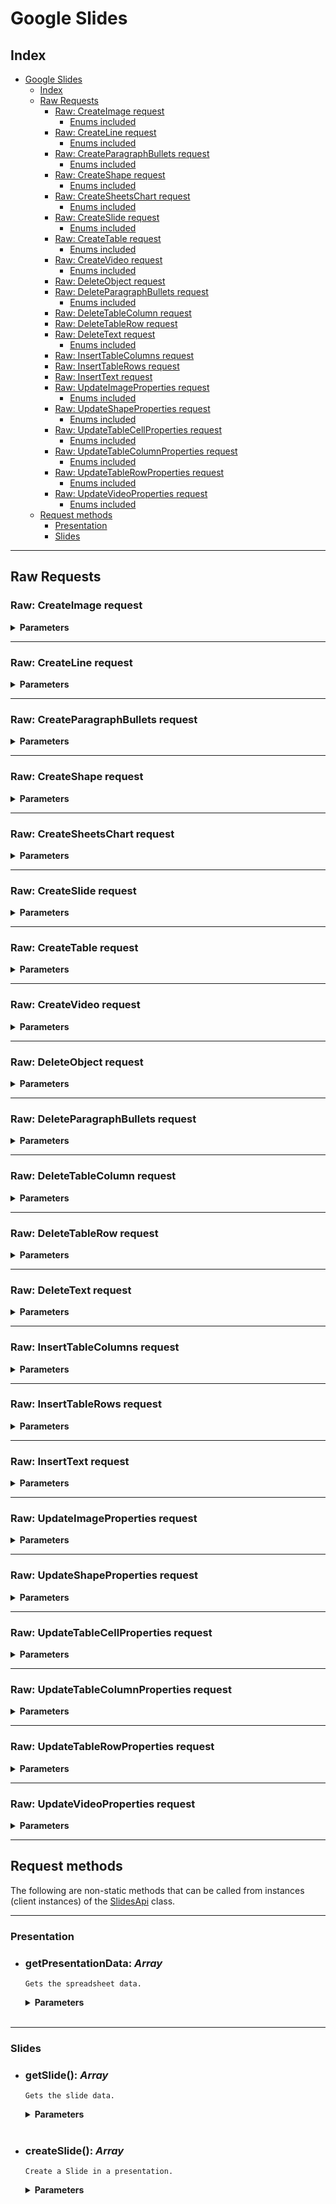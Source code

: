 # Google Slides

## Index

- [Google Slides](#google-slides)
  - [Index](#index)
  - [Raw Requests](#raw-requests)
    - [Raw: CreateImage request](#raw-createimage-request)
      - [Enums included](#enums-included)
    - [Raw: CreateLine request](#raw-createline-request)
      - [Enums included](#enums-included-1)
    - [Raw: CreateParagraphBullets request](#raw-createparagraphbullets-request)
      - [Enums included](#enums-included-2)
    - [Raw: CreateShape request](#raw-createshape-request)
      - [Enums included](#enums-included-3)
    - [Raw: CreateSheetsChart request](#raw-createsheetschart-request)
      - [Enums included](#enums-included-4)
    - [Raw: CreateSlide request](#raw-createslide-request)
      - [Enums included](#enums-included-5)
    - [Raw: CreateTable request](#raw-createtable-request)
      - [Enums included](#enums-included-6)
    - [Raw: CreateVideo request](#raw-createvideo-request)
      - [Enums included](#enums-included-7)
    - [Raw: DeleteObject request](#raw-deleteobject-request)
    - [Raw: DeleteParagraphBullets request](#raw-deleteparagraphbullets-request)
      - [Enums included](#enums-included-8)
    - [Raw: DeleteTableColumn request](#raw-deletetablecolumn-request)
    - [Raw: DeleteTableRow request](#raw-deletetablerow-request)
    - [Raw: DeleteText request](#raw-deletetext-request)
      - [Enums included](#enums-included-9)
    - [Raw: InsertTableColumns request](#raw-inserttablecolumns-request)
    - [Raw: InsertTableRows request](#raw-inserttablerows-request)
    - [Raw: InsertText request](#raw-inserttext-request)
    - [Raw: UpdateImageProperties request](#raw-updateimageproperties-request)
      - [Enums included](#enums-included-10)
    - [Raw: UpdateShapeProperties request](#raw-updateshapeproperties-request)
      - [Enums included](#enums-included-11)
    - [Raw: UpdateTableCellProperties request](#raw-updatetablecellproperties-request)
      - [Enums included](#enums-included-12)
    - [Raw: UpdateTableColumnProperties request](#raw-updatetablecolumnproperties-request)
      - [Enums included](#enums-included-13)
    - [Raw: UpdateTableRowProperties request](#raw-updatetablerowproperties-request)
      - [Enums included](#enums-included-14)
    - [Raw: UpdateVideoProperties request](#raw-updatevideoproperties-request)
      - [Enums included](#enums-included-15)
  - [Request methods](#request-methods)
    - [Presentation](#presentation)
    - [Slides](#slides)

___

## Raw Requests

### Raw: CreateImage request

<details>
<summary><strong>Parameters</strong></summary>

Minimal Object

```json
{
    "elementProperties": {
        "objectId": "page_object_id", /* Page object ID */
    },
    "url": "https://url.to.the.image.jpg"
}
```

Full Object

```json
{
    "elementProperties": {
        "objectId": "page_object_id", /* Page object ID */
        "size": [Optional] {
            "width": {
                "magnitude": 0.123456,
                "unit": [Optional] "EMU"
            },
            "height": {
                "magnitude": 0.123456,
                "unit": [Optional] "EMU"
            }
        },
        "transform": [Optional] {
            "scaleX": 0.123456,
            "scaleY": 0.123456,
            "shearX": [Optional] 0.123456,
            "shearY": [Optional] 0.123456,
            "translateX": [Optional] 0.123456,
            "translateY": [Optional] 0.123456,
            "unit": [Optional] "EMU"
        }
    },
    "url": "https://url.to.the.image.jpg",
    "objectId": [Optional] "custom_object_id" /* Custom ID for the object to be created */
}
```

#### Enums included

- [Unit](/src/Services/Slides/Enums/Unit.php)

</details>

___

### Raw: CreateLine request

<details>
<summary><strong>Parameters</strong></summary>

Minimal Object

```json
{
    "elementProperties": {
        "objectId": "page_object_id", /* Page object ID */
    }
}
```

Full Object

```json
{
    "elementProperties": {
        "objectId": "page_object_id", /* Page object ID */
        "size": [Optional] {
            "width": {
                "magnitude": 0.123456,
                "unit": [Optional] "EMU"
            },
            "height": {
                "magnitude": 0.123456,
                "unit": [Optional] "EMU"
            }
        },
        "transform": [Optional] {
            "scaleX": 0.123456,
            "scaleY": 0.123456,
            "shearX": [Optional] 0.123456,
            "shearY": [Optional] 0.123456,
            "translateX": [Optional] 0.123456,
            "translateY": [Optional] 0.123456,
            "unit": [Optional] "EMU"
        }
    },
    "category": [Optional] "STRAIGHT",
    "objectId": [Optional] "custom_object_id" /* Custom ID for the object to be created */
}
```

#### Enums included

- [Unit](/src/Services/Slides/Enums/Unit.php)
- [LineCategory](/src/Services/Slides/Enums/LineCategory.php)

</details>

___

### Raw: CreateParagraphBullets request

<details>
<summary><strong>Parameters</strong></summary>

Minimal Object

```json
{
    "objectId": "object_id" /* Table cell or shape ID to insert the object into */
}
```

Full Object

```json
{
    "objectId": "object_id", /* Table cell or shape ID to insert the object into */
    "textRange": [Optional] {
        "startIndex": [Optional] 1,
        "endIndex": [Optional] 1,
        "type": [Optional] "ALL"
    },
    "cellLocation": [Optional] {
        "rowIndex": 1,
        "columnIndex": 1
    },
    "bulletPreset": [Optional] "BULLET_DISC_CIRCLE_SQUARE"
}
```

#### Enums included

- [RangeType](/src/Services/Slides/Enums/RangeType.php)
- [BulletGlyphPreset](/src/Services/Slides/Enums/BulletGlyphPreset.php)

</details>

___

### Raw: CreateShape request

<details>
<summary><strong>Parameters</strong></summary>

Minimal Object

```json
{
    "elementProperties": {
        "objectId": "page_object_id", /* Page object ID */
    }
}
```

Full Object

```json
{
    "elementProperties": {
        "objectId": "page_object_id", /* Page object ID */
        "size": [Optional] {
            "width": {
                "magnitude": 0.123456,
                "unit": [Optional] "EMU"
            },
            "height": {
                "magnitude": 0.123456,
                "unit": [Optional] "EMU"
            }
        },
        "transform": [Optional] {
            "scaleX": 0.123456,
            "scaleY": 0.123456,
            "shearX": [Optional] 0.123456,
            "shearY": [Optional] 0.123456,
            "translateX": [Optional] 0.123456,
            "translateY": [Optional] 0.123456,
            "unit": [Optional] "EMU"
        }
    },
    "shapeType": [Optional] "RECTANGLE",
    "objectId": [Optional] "custom_object_id" /* Custom ID for the object to be created */
}
```

#### Enums included

- [Unit](/src/Services/Slides/Enums/Unit.php)
- [ShapeType](/src/Services/Slides/Enums/ShapeType.php)

</details>

___

### Raw: CreateSheetsChart request

<details>
<summary><strong>Parameters</strong></summary>

Minimal Object

```json
{
    "elementProperties": {
        "objectId": "page_object_id", /* Page object ID */
    },
    "spreadsheetId": "spreadsheet_id",
    "chartId": "chart_id"
}
```

Full Object

```json
{
    "elementProperties": {
        "objectId": "page_object_id", /* Page object ID */
        "size": [Optional] {
            "width": {
                "magnitude": 0.123456,
                "unit": [Optional] "EMU"
            },
            "height": {
                "magnitude": 0.123456,
                "unit": [Optional] "EMU"
            }
        },
        "transform": [Optional] {
            "scaleX": 0.123456,
            "scaleY": 0.123456,
            "shearX": [Optional] 0.123456,
            "shearY": [Optional] 0.123456,
            "translateX": [Optional] 0.123456,
            "translateY": [Optional] 0.123456,
            "unit": [Optional] "EMU"
        }
    },
    "spreadsheetId": "spreadsheet_id",
    "chartId": "chart_id",
    "linkingMode": [Optional] "LINKED",
    "objectId": [Optional] "custom_object_id" /* Custom ID for the object to be created */
}
```

#### Enums included

- [Unit](/src/Services/Slides/Enums/Unit.php)
- [LinkingMode](/src/Services/Slides/Enums/LinkingMode.php)

</details>

___

### Raw: CreateSlide request

<details>
<summary><strong>Parameters</strong></summary>

Minimal Object

```markdown
**Note**: No object is required for creating a new slide
```

Full Object

```json
{
    "index": [Optional] 1,
    "slideLayoutReference": [Optional] {
        "layoutId": [Optional] "layout_id", /* ID of the layout to be taken as reference */
        "predefinedLayout": [Optional] "BLANK"
    },
    "placeholderIdMappings": [Optional] {
        "layoutPlaceholder": {
            "index": 1,
            "parentObjectId": [Optional] "parent_object_id", /* ID of the parent object */
            "type": [Optional] "BODY"
        },
        "layoutPlaceholderObjectId": [Optional] "layout_placeholder_id", /* The object ID of the placeholder on a layout that will be applied to a slide. */
        "objectId": [Optional] "custom_object_id" /* Custom ID for the object to be created */
    },
    "objectId": [Optional] "custom_slide_id" /* Custom ID for the slide to be created */
}
```

#### Enums included

- [PredefinedLayout](/src/Services/Slides/Enums/PredefinedLayout.php)
- [PlaceholderType](/src/Services/Slides/Enums/PlaceholderType.php)

</details>

___

### Raw: CreateTable request

<details>
<summary><strong>Parameters</strong></summary>

Minimal Object

```json
{
    "elementProperties": {
        "objectId": "page_object_id",
    },
    "rows": 1,
    "columns": 1
}
```

Full Object

```json
{
    "elementProperties": {
        "objectId": "page_object_id",
        "size": [Optional] {
            "width": {
                "magnitude": 0.123456,
                "unit": [Optional] "EMU"
            },
            "height": {
                "magnitude": 0.123456,
                "unit": [Optional] "EMU"
            }
        },
        "transform": [Optional] {
            "scaleX": 0.123456,
            "scaleY": 0.123456,
            "shearX": [Optional] 0.123456,
            "shearY": [Optional] 0.123456,
            "translateX": [Optional] 0.123456,
            "translateY": [Optional] 0.123456,
            "unit": [Optional] "EMU"
        }
    },
    "rows": 1,
    "columns": 1,
    "objectId": [Optional] "custom_object_id" /* Custom ID for the object to be created */
}
```

#### Enums included

- [Unit](/src/Services/Slides/Enums/Unit.php)

</details>

___

### Raw: CreateVideo request

<details>
<summary><strong>Parameters</strong></summary>

Minimal Object

```json
{
    "elementProperties": {
        "objectId": "page_object_id", /* Page object ID */
    },
    "id": "video_id" /* ID of the video to be embedded */
}
```

Full Object

```json
{
    "elementProperties": {
        "objectId": "page_object_id", /* Page object ID */
        "size": [Optional] {
            "width": {
                "magnitude": 0.123456,
                "unit": [Optional] "EMU"
            },
            "height": {
                "magnitude": 0.123456,
                "unit": [Optional] "EMU"
            }
        },
        "transform": [Optional] {
            "scaleX": 0.123456,
            "scaleY": 0.123456,
            "shearX": [Optional] 0.123456,
            "shearY": [Optional] 0.123456,
            "translateX": [Optional] 0.123456,
            "translateY": [Optional] 0.123456,
            "unit": [Optional] "EMU"
        }
    },
    "id": "video_id", /* ID of the video to be embedded */
    "source": [Optional] "DRIVE",
    "objectId": [Optional] "custom_object_id" /* Custom ID for the object to be created */
}
```

#### Enums included

- [Unit](/src/Services/Slides/Enums/Unit.php)
- [Source](/src/Services/Slides/Enums/Source.php)

</details>

___

### Raw: DeleteObject request

<details>
<summary><strong>Parameters</strong></summary>

Object

```json
{
    "objectId": "object_id" /* ID of the object to be removed */
}
```

</details>

___

### Raw: DeleteParagraphBullets request

<details>
<summary><strong>Parameters</strong></summary>

Minimal Object

```json
{
    "objectId": "object_id" /* ID of the object to be removed */
}
```

Full Object

```json
{
    "objectId": "object_id", /* ID of the object to be removed */
    "textRange": [Optional] {
        "startIndex": [Optional] 1,
        "endIndex": [Optional] 1,
        "type": [Optional] "ALL"
    },
    "cellLocation": [Optional] {
        "rowIndex": 1,
        "columnIndex": 1
    },
}
```

#### Enums included

- [RangeType](/src/Services/Slides/Enums/RangeType.php)

</details>

___

### Raw: DeleteTableColumn request

<details>
<summary><strong>Parameters</strong></summary>

Minimal Object

```json
{
    "tableObjectId": "table_object_id" /* ID of the table where the column will be removed from */
}
```

Full Object

```json
{
    "tableObjectId": "table_object_id", /* ID of the table where the column will be removed from */
    "cellLocation": [Optional] { /* The reference table cell location from which a column will be deleted. */
        "rowIndex": 1,
        "columnIndex": 1
    },
}
```

</details>

___

### Raw: DeleteTableRow request

<details>
<summary><strong>Parameters</strong></summary>

Minimal Object

```json
{
    "tableObjectId": "table_object_id" /* ID of the table where the row will be removed from */
}
```

Full Object

```json
{
    "tableObjectId": "table_object_id", /* ID of the table where the row will be removed from */
    "cellLocation": [Optional] { /* The reference table cell location from which a row will be deleted. */
        "rowIndex": 1,
        "columnIndex": 1
    },
}
```

</details>

___

### Raw: DeleteText request

<details>
<summary><strong>Parameters</strong></summary>

Minimal Object

```json
{
    "objectId": "object_id" /* ID of the object where the text will be removed from */
}
```

Full Object

```json
{
    "objectId": "object_id", /* ID of the object where the text will be removed from */
    "textRange": [Optional] {
        "startIndex": [Optional] 1,
        "endIndex": [Optional] 1,
        "type": [Optional] "ALL"
    },
    "cellLocation": [Optional] {
        "rowIndex": 1,
        "columnIndex": 1
    },
}
```

#### Enums included

- [RangeType](/src/Services/Slides/Enums/RangeType.php)

</details>

___

### Raw: InsertTableColumns request

<details>
<summary><strong>Parameters</strong></summary>

Minimal Object

```json
{
    "tableObjectId": "table_object_id", /* ID of the table where the columns will be inserted into */
    "cellLocation": [Optional] {
        "rowIndex": 1,
        "columnIndex": 1
    }
}
```

Full Object

```json
{
    "tableObjectId": "table_object_id", /* ID of the table where the columns will be inserted into */
    "cellLocation": [Optional] {
        "rowIndex": 1,
        "columnIndex": 1
    },
    "number": [Optional] 1, /* Number of columns to insert */
    "insertRight": [Optional] true
}
```

</details>

___

### Raw: InsertTableRows request

<details>
<summary><strong>Parameters</strong></summary>

Minimal Object

```json
{
    "tableObjectId": "table_object_id", /* ID of the table where the columns will be inserted into */
    "cellLocation": [Optional] {
        "rowIndex": 1,
        "columnIndex": 1
    }
}
```

Full Object

```json
{
    "tableObjectId": "table_object_id", /* ID of the table where the columns will be inserted into */
    "cellLocation": [Optional] {
        "rowIndex": 1,
        "columnIndex": 1
    },
    "number": [Optional] 1, /* Number of columns to insert */
    "insertBelow": [Optional] true
}
```

</details>

___

### Raw: InsertText request

<details>
<summary><strong>Parameters</strong></summary>

Minimal Object

```json
{
    "objectId": "object_id", /* ID of the object where the text will be inserted into */
    "text": "text"
}
```

Full Object

```json
{
    "objectId": "object_id", /* ID of the object where the text will be inserted into */
    "text": "text",
    "insertionIndex": [Optional] 0,
    "cellLocation": [Optional] {
        "rowIndex": 1,
        "columnIndex": 1
    },
}
```

</details>

___

### Raw: UpdateImageProperties request

<details>
<summary><strong>Parameters</strong></summary>

Minimal Object

```json
{
    "objectId": "object_id", /* ID of the image the updates are applied to */
    "imageProperties": { /* At least one property must be submitted for modification */
        "transparency": 0.9
    }
}
```

Full Object

```json
{
    "objectId": "object_id", /* ID of the image the updates are applied to */
    "imageProperties": { /* At least one property must be submitted for modification */
        "cropProperties": [Optional] {
            "leftOffset": [Optional] 0.123456,
            "rightOffset": [Optional] 0.123456,
            "topOffset": [Optional] 0.123456,
            "bottomOffset": [Optional] 0.123456,
            "angle": [Optional] 0.0
        },
        "transparency": [Optional] 1.0,
        "brightness": [Optional] 1.0,
        "contrast": [Optional] 1.0,
        "recolor": [Optional] {
            "recolorStops": {
                "color": {
                    "rgbColor": {
                        "red": 0.5, /* 0.0 - 1.0 */
                        "green": 0.5, /* 0.0 - 1.0 */
                        "blue": 0.5 /* 0.0 - 1.0 */
                    },
                    "themeColor": [Optional] "DARK1"
                },
                "alpha": [Optional] 1.0,
                "position": [Optional] 1.0
            },
            "name": [Optional] "NONE"
        },
        "outline": [Optional] {
            "outlineFill": {
                "solidFill": {
                    "color": {
                        "rgbColor": {
                            "red": 0.5, /* 0.0 - 1.0 */
                            "green": 0.5, /* 0.0 - 1.0 */
                            "blue": 0.5 /* 0.0 - 1.0 */
                        },
                        "themeColor": [Optional] "DARK1"
                    },
                    "alpha": [Optional] 1.0,
                }
            },
            "weight": {
                "magnitude": 0.123456,
                "unit": [Optional] "EMU"
            },
            "dashStyle": [Optional] "SOLID",
            "propertyState": [Optional] "RENDERED"
        },
        "shadow": [Optional] {
            "transform": [Optional] {
                "scaleX": 0.123456,
                "scaleY": 0.123456,
                "shearX": [Optional] 0.123456,
                "shearY": [Optional] 0.123456,
                "translateX": [Optional] 0.123456,
                "translateY": [Optional] 0.123456,
                "unit": [Optional] "EMU"
            },
            "blurRadius": {
                "magnitude": 0.123456,
                "unit": [Optional] "EMU"
            },
            "color": {
                "rgbColor": {
                    "red": 0.5, /* 0.0 - 1.0 */
                    "green": 0.5, /* 0.0 - 1.0 */
                    "blue": 0.5 /* 0.0 - 1.0 */
                },
                "themeColor": [Optional] "DARK1"
            },
            "alignment": [Optional] "CENTER",
            "type": [Optional] "OUTER",
            "alpha": [Optional] 1.0,
            "rotateWithShape": [Optional] true,
            "propertyState": [Optional] "RENDERED"
        },
        "link": [Optional] {
            "url": [Optional] "external_url",
            "relativeLink": [Optional] "RELATIVE_SLIDE_LINK_UNSPECIFIED", /* Link to a slide in this presentation, addressed by its position */
            "pageObjectId": [Optional] "page_object_id", /* Link to the specific page in this presentation with this ID */
            "slideIndex": [Optional] 1 /* Link to the slide at this zero-based index in the presentation */
        }
    },
    "fields": [Optional] "*"
}
```

#### Enums included

- [Unit](/src/Services/Slides/Enums/Unit.php)
- [ThemeColorType](/src/Services/Slides/Enums/ThemeColorType.php)
- [Name](/src/Services/Slides/Enums/Name.php)
- [DashStyle](/src/Services/Slides/Enums/DashStyle.php)
- [PropertyState](/src/Services/Slides/Enums/PropertyState.php)
- [RectanglePosition](/src/Services/Slides/Enums/RectanglePosition.php)
- [ShadowType](/src/Services/Slides/Enums/ShadowType.php)
- [RelativeSlideLink](/src/Services/Slides/Enums/RelativeSlideLink.php)

</details>

___

### Raw: UpdateShapeProperties request

<details>
<summary><strong>Parameters</strong></summary>

Minimal Object

```json
{
    "objectId": "object_id", /* ID of the shape the updates are applied to */
    "shapeProperties": { /* At least one property must be submitted for modification */
        "contentAlignment": "TOP"
    }
}
```

Full Object

```json
{
    "objectId": "object_id", /* ID of the shape the updates are applied to */
    "shapeProperties": { /* At least one property must be submitted for modification */
        "shapeBackgroundFill": [Optional] {
            "solidFill": {
                "color": {
                    "rgbColor": {
                        "red": 0.5, /* 0.0 - 1.0 */
                        "green": 0.5, /* 0.0 - 1.0 */
                        "blue": 0.5 /* 0.0 - 1.0 */
                    },
                    "themeColor": [Optional] "DARK1"
                },
                "alpha": [Optional] 1.0,
            },
            "propertyState": [Optional] "RENDERED"
        },
        "outline": [Optional] {
            "outlineFill": {
                "solidFill": {
                    "color": {
                        "rgbColor": {
                            "red": 0.5, /* 0.0 - 1.0 */
                            "green": 0.5, /* 0.0 - 1.0 */
                            "blue": 0.5 /* 0.0 - 1.0 */
                        },
                        "themeColor": [Optional] "DARK1"
                    },
                    "alpha": [Optional] 1.0,
                }
            },
            "weight": {
                "magnitude": 0.123456,
                "unit": [Optional] "EMU"
            },
            "dashStyle": [Optional] "SOLID",
            "propertyState": [Optional] "RENDERED"
        },
        "shadow": [Optional] {
            "transform": [Optional] {
                "scaleX": 0.123456,
                "scaleY": 0.123456,
                "shearX": [Optional] 0.123456,
                "shearY": [Optional] 0.123456,
                "translateX": [Optional] 0.123456,
                "translateY": [Optional] 0.123456,
                "unit": [Optional] "EMU"
            },
            "blurRadius": {
                "magnitude": 0.123456,
                "unit": [Optional] "EMU"
            },
            "color": {
                "rgbColor": {
                    "red": 0.5, /* 0.0 - 1.0 */
                    "green": 0.5, /* 0.0 - 1.0 */
                    "blue": 0.5 /* 0.0 - 1.0 */
                },
                "themeColor": [Optional] "DARK1"
            },
            "alignment": [Optional] "CENTER",
            "type": [Optional] "OUTER",
            "alpha": [Optional] 1.0,
            "rotateWithShape": [Optional] true,
            "propertyState": [Optional] "RENDERED"
        },
        "link": [Optional] {
            "url": [Optional] "external_url",
            "relativeLink": [Optional] "RELATIVE_SLIDE_LINK_UNSPECIFIED", /* Link to a slide in this presentation, addressed by its position */
            "pageObjectId": [Optional] "page_object_id", /* Link to the specific page in this presentation with this ID */
            "slideIndex": [Optional] 1 /* Link to the slide at this zero-based index in the presentation */
        },
        "contentAlignment": [Optional] "CONTENT_ALIGNMENT_UNSPECIFIED",
        "autofit": {
            "autofitType": [Optional] "AUTOFIT_TYPE_UNSPECIFIED",
            "fontScale": [Optional] 1.0,
            "lineSpacingReduction": [Optional] 0.0
        }
    },
    "fields": [Optional] "*"
}
```

#### Enums included

- [Unit](/src/Services/Slides/Enums/Unit.php)
- [ThemeColorType](/src/Services/Slides/Enums/ThemeColorType.php)
- [DashStyle](/src/Services/Slides/Enums/DashStyle.php)
- [PropertyState](/src/Services/Slides/Enums/PropertyState.php)
- [RectanglePosition](/src/Services/Slides/Enums/RectanglePosition.php)
- [ShadowType](/src/Services/Slides/Enums/ShadowType.php)
- [RelativeSlideLink](/src/Services/Slides/Enums/RelativeSlideLink.php)
- [ContentAlignment](/src/Services/Slides/Enums/ContentAlignment.php)
- [AutofitType](/src/Services/Slides/Enums/AutofitType.php)

</details>

___

### Raw: UpdateTableCellProperties request

<details>
<summary><strong>Parameters</strong></summary>

Minimal Object

```json
{
    "objectId": "object_id", /* ID of the table the updates are applied to */
    "tableCellProperties": { /* At least one property must be submitted for modification */
        "contentAlignment": "TOP"
    }
}
```

Full Object

```json
{
    "objectId": "object_id", /* ID of the table the updates are applied to */
    "tableCellProperties": { /* At least one property must be submitted for modification */
        "tableCellBackgroundFill": [Optional] {
            "solidFill": {
                "color": {
                    "rgbColor": {
                        "red": 0.5, /* 0.0 - 1.0 */
                        "green": 0.5, /* 0.0 - 1.0 */
                        "blue": 0.5 /* 0.0 - 1.0 */
                    },
                    "themeColor": [Optional] "DARK1"
                },
                "alpha": [Optional] 1.0,
            },
            "propertyState": [Optional] "RENDERED"
        },
        "contentAlignment": [Optional] "CONTENT_ALIGNMENT_UNSPECIFIED",
    },
    "fields": [Optional] "*",
    "tableRange": [Optional] {
        "location": {
            "rowIndex": 1,
            "columnIndex": 1
        },
        "rowSpan": [Optional] 1,
        "columnSpan": [Optional] 1
    }
}
```

#### Enums included

- [ThemeColorType](/src/Services/Slides/Enums/ThemeColorType.php)
- [PropertyState](/src/Services/Slides/Enums/PropertyState.php)
- [ContentAlignment](/src/Services/Slides/Enums/ContentAlignment.php)

</details>

___

### Raw: UpdateTableColumnProperties request

<details>
<summary><strong>Parameters</strong></summary>

Minimal Object

```json
{
    "objectId": "object_id", /* ID of the table the updates are applied to */
    "tableColumnProperties": { /* At least one property must be submitted for modification */
        "columnWidth": {
            "magnitude": 0.123456
        }
    },
    "columnIndices": [0,1,3,5]
}
```

Full Object

```json
{
    "objectId": "object_id", /* ID of the table the updates are applied to */
    "tableColumnProperties": { /* At least one property must be submitted for modification */
        "columnWidth": {
            "magnitude": 0.123456,
            "unit": [Optional] "EMU"
        }
    },
    "columnIndices": [0,1,3,5],
    "fields": [Optional] "*",
}
```

#### Enums included

- [Unit](/src/Services/Slides/Enums/Unit.php)

</details>

___

### Raw: UpdateTableRowProperties request

<details>
<summary><strong>Parameters</strong></summary>

Minimal Object

```json
{
    "objectId": "object_id", /* ID of the table the updates are applied to */
    "tableRowProperties": { /* At least one property must be submitted for modification */
        "minRowHeight": {
            "magnitude": 0.123456
        }
    },
    "rowIndices": [0,1,3,5]
}
```

Full Object

```json
{
    "objectId": "object_id", /* ID of the table the updates are applied to */
    "tableRowProperties": { /* At least one property must be submitted for modification */
        "minRowHeight": {
            "magnitude": 0.123456,
            "unit": [Optional] "EMU"
        }
    },
    "rowIndices": [0,1,3,5],
    "fields": [Optional] "*",
}
```

#### Enums included

- [Unit](/src/Services/Slides/Enums/Unit.php)

</details>

___

### Raw: UpdateVideoProperties request

<details>
<summary><strong>Parameters</strong></summary>

Minimal Object

```json
{
    "objectId": "object_id", /* ID of the image the updates are applied to */
    "videoProperties": { /* At least one property must be submitted for modification */
        "autoPlay": true
    }
}
```

Full Object

```json
{
    "objectId": "object_id", /* ID of the image the updates are applied to */
    "videoProperties": { /* At least one property must be submitted for modification */
        "outline": [Optional] {
            "outlineFill": {
                "solidFill": {
                    "color": {
                        "rgbColor": {
                            "red": 0.5, /* 0.0 - 1.0 */
                            "green": 0.5, /* 0.0 - 1.0 */
                            "blue": 0.5 /* 0.0 - 1.0 */
                        },
                        "themeColor": [Optional] "DARK1"
                    },
                    "alpha": [Optional] 1.0,
                }
            },
            "weight": {
                "magnitude": 0.123456,
                "unit": [Optional] "EMU"
            },
            "dashStyle": [Optional] "SOLID",
            "propertyState": [Optional] "RENDERED"
        },
        "autoPlay": [Optional] false,
        "start": 1,
        "end": 50,
        "mute": false
    },
    "fields": [Optional] "*"
}
```

#### Enums included

- [Unit](/src/Services/Slides/Enums/Unit.php)
- [ThemeColorType](/src/Services/Slides/Enums/ThemeColorType.php)
- [DashStyle](/src/Services/Slides/Enums/DashStyle.php)
- [PropertyState](/src/Services/Slides/Enums/PropertyState.php)

</details>

_______________________________________________________________________________________________

## Request methods

The following are non-static methods that can be called from instances (client instances) of the [SlidesApi](/src/Services/Slides/SlidesApi.php) class.

_______________________________________________________________________________________________

### Presentation

- ### getPresentationData: *Array*

  `Gets the spreadsheet data.`

  <details>
    <summary><strong>Parameters</strong></summary>

  - Required

      - `presentationId`: *String*  
      ID of the Presentation to get data from.
  </details><br>

_______________________________________________________________________________________________

### Slides

- ### getSlide(): *Array*

  `Gets the slide data.`

  <details>
    <summary><strong>Parameters</strong></summary>

  - Required

      - `pageId`: *String*  
      ID of the slide/page to get the data from.

      #### Union field (only one of the following is allowed)
      *Note:* If none of the following is specified, the request will fail.

      - `presentationId`: *String*  
      ID of the presentation where the slide is located.

      - `presentationData`: *Array*  
      Presentation data in case that it was retrieved previously.

      #### End union field

  - Optional

      - `checkPresentation`: *Boolean*  
      If true, the presentation will be checked for validity before the slide is retrieved.
      If the presentation data is submitted, this parameter is ignored.
  </details><br>

- ### createSlide(): *Array*

  `Create a Slide in a presentation.`

  <details>
    <summary><strong>Parameters</strong></summary>

  - Required

      #### Union field (only one of the following is allowed)
      *Note:* If none of the following is specified, the request will fail.

      - `presentationId`: *String*  
      ID of the presentation where the slide is located.

      - `presentationData`: *Array*  
      Presentation data in case that it was retrieved previously.

      #### End union field

  - Optional

      - `objectId`: *String*  
      ID for the slide to be created. If not provided, a new ID will be generated.

      - `insertionIndex`: *Integer*  
      Zero-based index indicating where to insert the slides. If not provided, the slide will be created at the end.

      - `slideLayoutReference`: [*LayoutReference*](/src/Services/Slides/Classes/LayoutReference.php)  
      Layout reference of the slide to be inserted, based on the master slide. If not provided, the slide uses the predefined BLANK layout.

      - `placeholderIdMappings`: [*Placeholder*](/src/Services/Slides/Classes/Placeholder.php)  
      An optional list of object ID mappings from the [placeholder](https://developers.google.com/slides/api/reference/rest/v1/presentations.pages/other#Page.Placeholder) (s) on the layout to the placeholder (s) that will be created on the new slide from that specified layout. Can be used when copying objects from a slide that uses the same layout (when when *slideLayoutReference* is specified).

      - `checkPresentation`: *Boolean*  
      If true, the presentation will be checked for validity before the slide is created.
      If the presentation data is submitted, this parameter is ignored.
  </details><br>
